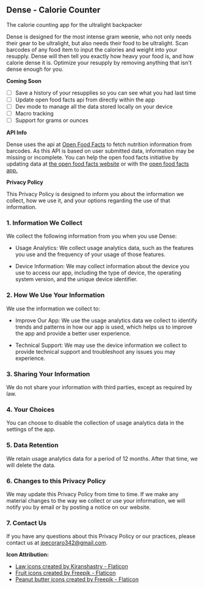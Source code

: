 ## Dense - Calorie Counter
The calorie counting app for the ultralight backpacker

Dense is designed for the most intense gram weenie, who not only needs their gear to be ultralight, but also needs their food to be ultralight. Scan barcodes of any food item to input the calories and weight into your resupply. Dense will then tell you exactly how heavy your food is, and how calorie dense it is. Optimize your resupply by removing anything that isn't dense enough for you.

**Coming Soon**

- [ ] Save a history of your resupplies so you can see what you had last time
- [ ] Update open food facts api from directly within the app
- [ ] Dev mode to manage all the data stored locally on your device
- [ ] Macro tracking
- [ ] Support for grams or ounces

**API Info**

Dense uses the api at [Open Food Facts](https://world.openfoodfacts.org/) to fetch nutrition information from barcodes. As this API is based on user submitted data, information may be missing or incomplete. You can help the open food facts initiative by updating data at [the open food facts website](https://world.openfoodfacts.org/help-complete-products) or with the [open food facts app.](https://apps.apple.com/us/app/open-food-facts-product-scan/id588797948)

**Privacy Policy**

This Privacy Policy is designed to inform you about the information we collect, how we use it, and your options regarding the use of that information.

### 1. Information We Collect

We collect the following information from you when you use Dense:

- Usage Analytics: We collect usage analytics data, such as the features you use and the frequency of your usage of those features.

- Device Information: We may collect information about the device you use to access our app, including the type of device, the operating system version, and the unique device identifier.

### 2. How We Use Your Information

We use the information we collect to:

- Improve Our App: We use the usage analytics data we collect to identify trends and patterns in how our app is used, which helps us to improve the app and provide a better user experience.

- Technical Support: We may use the device information we collect to provide technical support and troubleshoot any issues you may experience.

### 3. Sharing Your Information

We do not share your information with third parties, except as required by law.

### 4. Your Choices

You can choose to disable the collection of usage analytics data in the settings of the app.

### 5. Data Retention

We retain usage analytics data for a period of 12 months. After that time, we will delete the data.

### 6. Changes to this Privacy Policy

We may update this Privacy Policy from time to time. If we make any material changes to the way we collect or use your information, we will notify you by email or by posting a notice on our website.

### 7. Contact Us

If you have any questions about this Privacy Policy or our practices, please contact us at jpecoraro342@gmail.com.

**Icon Attribution:**
- <a href="https://www.flaticon.com/free-icons/law" title="law icons">Law icons created by Kiranshastry - Flaticon</a>
- <a href="https://www.flaticon.com/free-icons/fruit" title="fruit icons">Fruit icons created by Freepik - Flaticon</a>
- <a href="https://www.flaticon.com/free-icons/peanut-butter" title="peanut butter icons">Peanut butter icons created by Freepik - Flaticon</a>